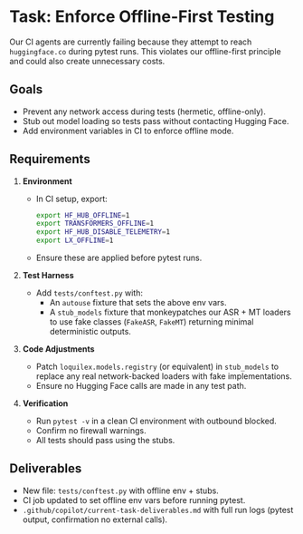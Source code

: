 # Task: Enforce Offline-First Testing

Our CI agents are currently failing because they attempt to reach `huggingface.co` during pytest runs.
This violates our offline-first principle and could also create unnecessary costs.

## Goals
- Prevent any network access during tests (hermetic, offline-only).
- Stub out model loading so tests pass without contacting Hugging Face.
- Add environment variables in CI to enforce offline mode.

## Requirements
1. **Environment**
   - In CI setup, export:
     ```bash
     export HF_HUB_OFFLINE=1
     export TRANSFORMERS_OFFLINE=1
     export HF_HUB_DISABLE_TELEMETRY=1
     export LX_OFFLINE=1
     ```
   - Ensure these are applied before pytest runs.

2. **Test Harness**
   - Add `tests/conftest.py` with:
     - An `autouse` fixture that sets the above env vars.
     - A `stub_models` fixture that monkeypatches our ASR + MT loaders to use fake classes (`FakeASR`, `FakeMT`) returning minimal deterministic outputs.

3. **Code Adjustments**
   - Patch `loquilex.models.registry` (or equivalent) in `stub_models` to replace any real network-backed loaders with fake implementations.
   - Ensure no Hugging Face calls are made in any test path.

4. **Verification**
   - Run `pytest -v` in a clean CI environment with outbound blocked.
   - Confirm no firewall warnings.
   - All tests should pass using the stubs.

## Deliverables
- New file: `tests/conftest.py` with offline env + stubs.
- CI job updated to set offline env vars before running pytest.
- `.github/copilot/current-task-deliverables.md` with full run logs (pytest output, confirmation no external calls).
